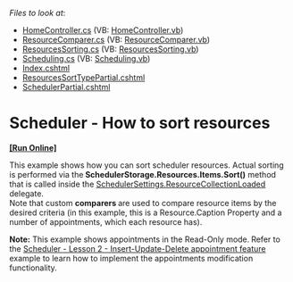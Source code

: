 <!-- default file list -->
*Files to look at*:

* [HomeController.cs](./CS/DevExpressMvcApplication1/Controllers/HomeController.cs) (VB: [HomeController.vb](./VB/DevExpressMvcApplication1/Controllers/HomeController.vb))
* [ResourceComparer.cs](./CS/DevExpressMvcApplication1/Helpers/ResourceComparer.cs) (VB: [ResourceComparer.vb](./VB/DevExpressMvcApplication1/Helpers/ResourceComparer.vb))
* [ResourcesSorting.cs](./CS/DevExpressMvcApplication1/Models/ResourcesSorting.cs) (VB: [ResourcesSorting.vb](./VB/DevExpressMvcApplication1/Models/ResourcesSorting.vb))
* [Scheduling.cs](./CS/DevExpressMvcApplication1/Models/Scheduling.cs) (VB: [Scheduling.vb](./VB/DevExpressMvcApplication1/Models/Scheduling.vb))
* [Index.cshtml](./CS/DevExpressMvcApplication1/Views/Home/Index.cshtml)
* [ResourcesSortTypePartial.cshtml](./CS/DevExpressMvcApplication1/Views/Home/ResourcesSortTypePartial.cshtml)
* [SchedulerPartial.cshtml](./CS/DevExpressMvcApplication1/Views/Home/SchedulerPartial.cshtml)
<!-- default file list end -->
# Scheduler - How to sort resources
<!-- run online -->
**[[Run Online]](https://codecentral.devexpress.com/e4487/)**
<!-- run online end -->


<p>This example shows how you can sort scheduler resources. Actual sorting is performed via the<strong> SchedulerStorage.Resources.Items.Sort()</strong> method that is called inside the <a href="http://documentation.devexpress.com/#AspNet/DevExpressWebMvcSchedulerSettings_ResourceCollectionLoadedtopic"><u>SchedulerSettings.ResourceCollectionLoaded</u></a> delegate.<br />
Note that custom <strong>comparers </strong>are used to compare resource items by the desired criteria (in this example, this is a Resource.Caption Property and a number of appointments, which each resource has).</p><p><strong>Note:</strong> This example shows appointments in the Read-Only mode.<strong> </strong> Refer to the <a href="https://www.devexpress.com/Support/Center/p/E3984">Scheduler - Lesson 2 - Insert-Update-Delete appointment feature</a> example to learn how to implement the appointments modification functionality.</p>

<br/>


